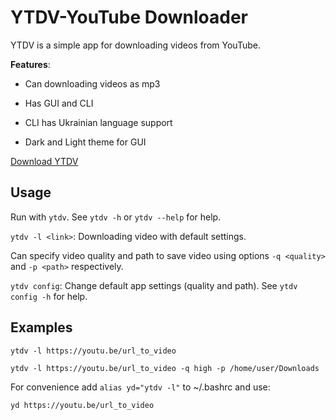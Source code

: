# YTDV-YouTube Downloader

YTDV is a simple app for downloading videos from YouTube. 

**Features**:  

- Can downloading videos as mp3

- Has GUI and CLI 

- CLI has Ukrainian language support

- Dark and Light theme for GUI

[Download YTDV](https://github.com/latned/ytdv/releases)

## Usage

Run with `ytdv`. See `ytdv -h` or `ytdv --help` for help. 

`ytdv -l <link>`:  Downloading video with default settings.

Can specify video quality and path to save video using options `-q <quality>` and `-p <path>` respectively.

`ytdv config`: Change default app settings (quality and path). See `ytdv config -h` for help.

## Examples

`ytdv -l https://youtu.be/url_to_video` 

`ytdv -l https://youtu.be/url_to_video -q high -p /home/user/Downloads` 

For convenience add `alias yd="ytdv -l"` to ~/.bashrc and use:

`yd https://youtu.be/url_to_video` 
